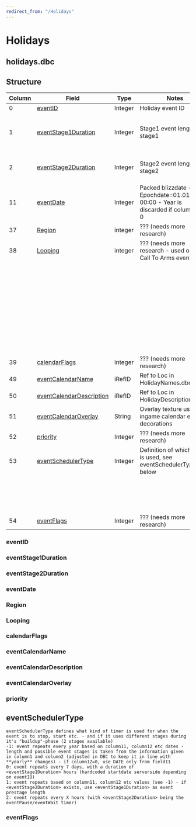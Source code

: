 ```yaml
---
redirect_from: "/Holidays"
---
```


# Holidays

## holidays.dbc

## Structure

| Column | Field                         | Type    | Notes                                                                              | Extra info                                                                 |
|--------|-------------------------------|---------|------------------------------------------------------------------------------------|----------------------------------------------------------------------------|
| 0      | [eventID][1]                  | Integer | Holiday event ID                                                                   |                                                                            |
| 1      | [eventStage1Duration][2]      | Integer | Stage1 event length (for stage1                                                    | either as preparation or main event. See eventSchedulerType for more info) |
| 2      | [eventStage2Duration][3]      | Integer | Stage2 event length (for stage2                                                    | either as main event or cooldown. See eventSchedulerType for more info)    |
| 11     | [eventDate][4]                | Integer | Packed blizzdate - Epochdate=01.01.2000-00:00 - Year is discarded if column12 is 0 |                                                                            |
| 37     | [Region][5]                   | integer | ??? (needs more research)                                                          |                                                                            |
| 38     | [Looping][6]                  | integer | ??? (needs more research - used only on Call To Arms events)                       | 283 - Call to Arms: Alterac Valley                                         |
|        |                               |         |                                                                                    | 284 - Call to Arms: Warsong Gulch                                          |
|        |                               |         |                                                                                    | 285 - Call to Arms: Arathi Basin                                           |
|        |                               |         |                                                                                    | 353 - Call to Arms: Eye of the Storm                                       |
|        |                               |         |                                                                                    | 400 - Call to Arms: Strand of the Ancient                                  |
|        |                               |         |                                                                                    | 420 - Call to Arms: Isle of Conquest                                       |
| 39     | [calendarFlags][7]            | integer | ??? (needs more research)                                                          |                                                                            |
| 49     | [eventCalendarName][8]        | iRefID  | Ref to Loc in HolidayNames.dbc                                                     |                                                                            |
| 50     | [eventCalendarDescription][9] | iRefID  | Ref to Loc in HolidayDescriptions.dbc                                              |                                                                            |
| 51     | [eventCalendarOverlay][10]    | String  | Overlay texture used for ingame calendar event-decorations                         |                                                                            |
| 52     | [priority][11]                | Integer | ??? (needs more research)                                                          |                                                                            |
| 53     | [eventSchedulerType][12]      | Integer | Definition of which timer is used, see eventSchedulerType below                    | -1: repeat, yearly                                                         |
|        |                               |         |                                                                                    | 0: repeat, weekly                                                          |
|        |                               |         |                                                                                    | 1: repeat, use defined dates                                               |
|        |                               |         |                                                                                    | 2: repeat, hourly                                                          |
| 54     | [eventFlags][13]              | Integer | ??? (needs more research)                                                          |                                                                            |

[1]: #eventid
[2]: #eventstage1duration
[3]: #eventstage2duration
[4]: #eventdate
[5]: #region
[6]: #looping
[7]: #calendarflags
[8]: #eventcalendarname
[9]: #eventcalendardescription
[10]: #eventcalendaroverlay
[11]: #priority
[12]: #eventschedulertype
[13]: #eventflags

### eventID

### eventStage1Duration

### eventStage2Duration

### eventDate

### Region

### Looping

### calendarFlags

### eventCalendarName

### eventCalendarDescription

### eventCalendarOverlay

### priority

## eventSchedulerType
```
eventSchedulerType defines what kind of timer is used for when the event is to stop, start etc. - and if it uses different stages during it's "buildup"-phase (2 stages available)
-1: event repeats every year based on column11, column12 etc dates - length and possible event stages is taken from the information given in column1 and column2 (adjusted in DBC to keep it in line with **yearly** changes) - if column12=0, use DATE only from field11
0: event repeats every 7 days, with a duration of <eventStage1Duration> hours (hardcoded startdate serverside depending on eventID)
1: event repeats based on column11, column12 etc values (see -1) - if <eventStage2Duration> exists, use <eventStage1Duration> as event prestage length
2: event repeats every X hours (with <eventStage2Duration> being the eventPause/eventWait timer)
```

### eventFlags
